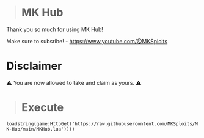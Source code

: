 > # MK Hub

Thank you so much for using MK Hub!

Make sure to subsribe! - https://www.youtube.com/@MKSploits

# Disclaimer
⚠️ You are now allowed to take and claim as yours. ⚠️

> # Execute
` loadstring(game:HttpGet('https://raw.githubusercontent.com/MKSploits/MK-Hub/main/MKHub.lua'))() `
